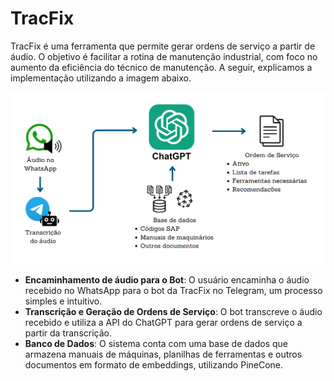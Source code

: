 # TracFix
TracFix é uma ferramenta que permite gerar ordens de serviço a partir de áudio. O objetivo é facilitar a rotina de manutenção industrial, com foco no aumento da eficiência do técnico de manutenção. A seguir, explicamos a implementação utilizando a imagem abaixo. 

<img src="implementacao.png"/>

- **Encaminhamento de áudio para o Bot**: O usuário encaminha o áudio recebido no WhatsApp para o bot da TracFix no Telegram, um processo simples e intuitivo.
- **Transcrição e Geração de Ordens de Serviço**: O bot transcreve o áudio recebido e utiliza a API do ChatGPT para gerar ordens de serviço a partir da transcrição.
- **Banco de Dados**: O sistema conta com uma base de dados que armazena manuais de máquinas, planilhas de ferramentas e outros documentos em formato de embeddings, utilizando PineCone.


